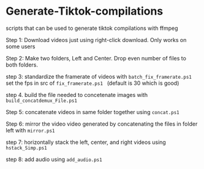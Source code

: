 # Generate-Tiktok-compilations
scripts that can be used to generate tiktok compilations with ffmpeg


Step 1: Download videos just using right-click download. Only works on some users

Step 2: Make two folders, Left and Center. Drop even number of files to both folders.

step 3: standardize the framerate of videos with `batch_fix_framerate.ps1` set the fps in src of  `fix_framerate.ps1 ` (default is 30 which is good)

step 4. build the file needed to concetenate images with `build_concatdemux_File.ps1` 

Step 5: concatenate videos in same folder together using `concat.ps1`

Step 6: mirror the video video generated by concatenating the files in folder left with `mirror.ps1`

step 7: horizontally stack the left, center, and right videos using `hstack_Simp.ps1`

step 8: add audio using `add_audio.ps1`


